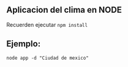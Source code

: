 ## Aplicacion del clima en NODE

Recuerden ejecutar ``` npm install ```

## Ejemplo:

```
node app -d "Ciudad de mexico"
```


